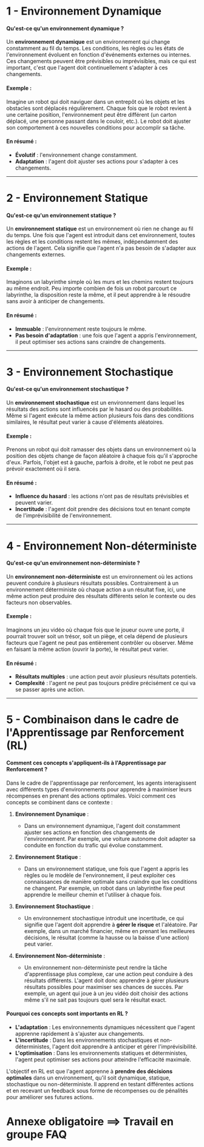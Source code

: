 # 1 - **Environnement Dynamique**

#### Qu'est-ce qu'un environnement dynamique ?
Un **environnement dynamique** est un environnement qui change constamment au fil du temps. Les conditions, les règles ou les états de l'environnement évoluent en fonction d'événements externes ou internes. Ces changements peuvent être prévisibles ou imprévisibles, mais ce qui est important, c'est que l'agent doit continuellement s'adapter à ces changements.

#### Exemple :
Imagine un robot qui doit naviguer dans un entrepôt où les objets et les obstacles sont déplacés régulièrement. Chaque fois que le robot revient à une certaine position, l'environnement peut être différent (un carton déplacé, une personne passant dans le couloir, etc.). Le robot doit ajuster son comportement à ces nouvelles conditions pour accomplir sa tâche.

#### En résumé :
- **Évolutif** : l'environnement change constamment.
- **Adaptation** : l'agent doit ajuster ses actions pour s'adapter à ces changements.

---

# 2 - **Environnement Statique**

#### Qu'est-ce qu'un environnement statique ?
Un **environnement statique** est un environnement où rien ne change au fil du temps. Une fois que l'agent est introduit dans cet environnement, toutes les règles et les conditions restent les mêmes, indépendamment des actions de l'agent. Cela signifie que l'agent n'a pas besoin de s'adapter aux changements externes.

#### Exemple :
Imaginons un labyrinthe simple où les murs et les chemins restent toujours au même endroit. Peu importe combien de fois un robot parcourt ce labyrinthe, la disposition reste la même, et il peut apprendre à le résoudre sans avoir à anticiper de changements.

#### En résumé :
- **Immuable** : l'environnement reste toujours le même.
- **Pas besoin d'adaptation** : une fois que l'agent a appris l'environnement, il peut optimiser ses actions sans craindre de changements.

---

# 3 - **Environnement Stochastique**

#### Qu'est-ce qu'un environnement stochastique ?
Un **environnement stochastique** est un environnement dans lequel les résultats des actions sont influencés par le hasard ou des probabilités. Même si l'agent exécute la même action plusieurs fois dans des conditions similaires, le résultat peut varier à cause d'éléments aléatoires.

#### Exemple :
Prenons un robot qui doit ramasser des objets dans un environnement où la position des objets change de façon aléatoire à chaque fois qu'il s'approche d'eux. Parfois, l'objet est à gauche, parfois à droite, et le robot ne peut pas prévoir exactement où il sera.

#### En résumé :
- **Influence du hasard** : les actions n'ont pas de résultats prévisibles et peuvent varier.
- **Incertitude** : l'agent doit prendre des décisions tout en tenant compte de l'imprévisibilité de l'environnement.

---

# 4 - **Environnement Non-déterministe**

#### Qu'est-ce qu'un environnement non-déterministe ?
Un **environnement non-déterministe** est un environnement où les actions peuvent conduire à plusieurs résultats possibles. Contrairement à un environnement déterministe où chaque action a un résultat fixe, ici, une même action peut produire des résultats différents selon le contexte ou des facteurs non observables.

#### Exemple :
Imaginons un jeu vidéo où chaque fois que le joueur ouvre une porte, il pourrait trouver soit un trésor, soit un piège, et cela dépend de plusieurs facteurs que l'agent ne peut pas entièrement contrôler ou observer. Même en faisant la même action (ouvrir la porte), le résultat peut varier.

#### En résumé :
- **Résultats multiples** : une action peut avoir plusieurs résultats potentiels.
- **Complexité** : l'agent ne peut pas toujours prédire précisément ce qui va se passer après une action.

---

# 5 - **Combinaison dans le cadre de l'Apprentissage par Renforcement (RL)**

#### Comment ces concepts s'appliquent-ils à l'Apprentissage par Renforcement ?

Dans le cadre de l'apprentissage par renforcement, les agents interagissent avec différents types d'environnements pour apprendre à maximiser leurs récompenses en prenant des actions optimales. Voici comment ces concepts se combinent dans ce contexte :

1. **Environnement Dynamique** :
   - Dans un environnement dynamique, l'agent doit constamment ajuster ses actions en fonction des changements de l'environnement. Par exemple, une voiture autonome doit adapter sa conduite en fonction du trafic qui évolue constamment.

2. **Environnement Statique** :
   - Dans un environnement statique, une fois que l'agent a appris les règles ou le modèle de l'environnement, il peut exploiter ces connaissances de manière optimale sans craindre que les conditions ne changent. Par exemple, un robot dans un labyrinthe fixe peut apprendre le meilleur chemin et l'utiliser à chaque fois.

3. **Environnement Stochastique** :
   - Un environnement stochastique introduit une incertitude, ce qui signifie que l'agent doit apprendre à **gérer le risque** et l'aléatoire. Par exemple, dans un marché financier, même en prenant les meilleures décisions, le résultat (comme la hausse ou la baisse d'une action) peut varier.

4. **Environnement Non-déterministe** :
   - Un environnement non-déterministe peut rendre la tâche d'apprentissage plus complexe, car une action peut conduire à des résultats différents. L'agent doit donc apprendre à gérer plusieurs résultats possibles pour maximiser ses chances de succès. Par exemple, un agent qui joue à un jeu vidéo doit choisir des actions même s'il ne sait pas toujours quel sera le résultat exact.

#### Pourquoi ces concepts sont importants en RL ?
- **L'adaptation** : Les environnements dynamiques nécessitent que l'agent apprenne rapidement à s'ajuster aux changements.
- **L'incertitude** : Dans les environnements stochastiques et non-déterministes, l'agent doit apprendre à anticiper et gérer l'imprévisibilité.
- **L'optimisation** : Dans les environnements statiques et déterministes, l'agent peut optimiser ses actions pour atteindre l'efficacité maximale.

L'objectif en RL est que l'agent apprenne à **prendre des décisions optimales** dans un environnement, qu'il soit dynamique, statique, stochastique ou non-déterministe. Il apprend en testant différentes actions et en recevant un feedback sous forme de récompenses ou de pénalités pour améliorer ses futures actions.

# Annexe obligatoire ==> Travail en groupe FAQ

